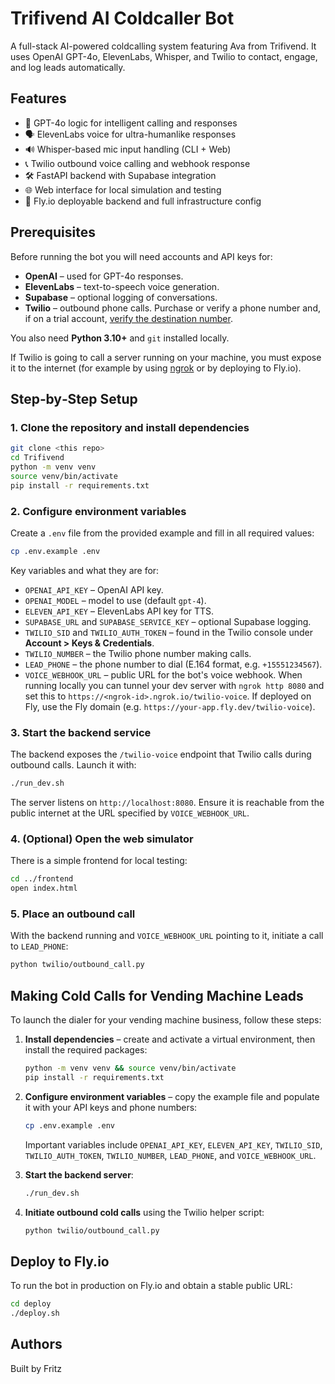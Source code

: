# Trifivend AI Coldcaller Bot

 A full-stack AI-powered coldcalling system featuring Ava from Trifivend. It uses OpenAI GPT-4o, ElevenLabs, Whisper, and Twilio to contact, engage, and log leads automatically.

## Features
- 🧠 GPT-4o logic for intelligent calling and responses
- 🗣️ ElevenLabs voice for ultra-humanlike responses
- 🔊 Whisper-based mic input handling (CLI + Web)
- 📞 Twilio outbound voice calling and webhook response
- 🛠 FastAPI backend with Supabase integration
- 🌐 Web interface for local simulation and testing
- 🚀 Fly.io deployable backend and full infrastructure config

## Prerequisites

Before running the bot you will need accounts and API keys for:

- **OpenAI** – used for GPT-4o responses.
- **ElevenLabs** – text-to-speech voice generation.
- **Supabase** – optional logging of conversations.
- **Twilio** – outbound phone calls. Purchase or verify a phone number and, if on a
  trial account, [verify the destination number](https://www.twilio.com/docs/usage/tutorials/how-to-use-your-free-trial-account#verify-an-outbound-caller-id).

You also need **Python 3.10+** and `git` installed locally.

If Twilio is going to call a server running on your machine, you must expose it to the
internet (for example by using [ngrok](https://ngrok.com/) or by deploying to Fly.io).

## Step‑by‑Step Setup

### 1. Clone the repository and install dependencies

```bash
git clone <this repo>
cd Trifivend
python -m venv venv
source venv/bin/activate
pip install -r requirements.txt
```

### 2. Configure environment variables

Create a `.env` file from the provided example and fill in all required values:

```bash
cp .env.example .env
```

Key variables and what they are for:

- `OPENAI_API_KEY` – OpenAI API key.
- `OPENAI_MODEL` – model to use (default `gpt-4`).
- `ELEVEN_API_KEY` – ElevenLabs API key for TTS.
- `SUPABASE_URL` and `SUPABASE_SERVICE_KEY` – optional Supabase logging.
- `TWILIO_SID` and `TWILIO_AUTH_TOKEN` – found in the Twilio console under
  **Account > Keys & Credentials**.
- `TWILIO_NUMBER` – the Twilio phone number making calls.
- `LEAD_PHONE` – the phone number to dial (E.164 format, e.g. `+15551234567`).
- `VOICE_WEBHOOK_URL` – public URL for the bot's voice webhook. When running locally
  you can tunnel your dev server with `ngrok http 8080` and set this to
  `https://<ngrok-id>.ngrok.io/twilio-voice`. If deployed on Fly, use the Fly domain
  (e.g. `https://your-app.fly.dev/twilio-voice`).

### 3. Start the backend service

The backend exposes the `/twilio-voice` endpoint that Twilio calls during outbound
calls. Launch it with:

```bash
./run_dev.sh
```

The server listens on `http://localhost:8080`. Ensure it is reachable from the public
internet at the URL specified by `VOICE_WEBHOOK_URL`.

### 4. (Optional) Open the web simulator

There is a simple frontend for local testing:

```bash
cd ../frontend
open index.html
```

### 5. Place an outbound call

With the backend running and `VOICE_WEBHOOK_URL` pointing to it, initiate a call to
`LEAD_PHONE`:

```bash
python twilio/outbound_call.py
```

## Making Cold Calls for Vending Machine Leads

To launch the dialer for your vending machine business, follow these steps:

1. **Install dependencies** – create and activate a virtual environment, then install the required packages:

   ```bash
   python -m venv venv && source venv/bin/activate
   pip install -r requirements.txt
   ```

2. **Configure environment variables** – copy the example file and populate it with your API keys and phone numbers:

   ```bash
   cp .env.example .env
   ```

   Important variables include `OPENAI_API_KEY`, `ELEVEN_API_KEY`, `TWILIO_SID`, `TWILIO_AUTH_TOKEN`, `TWILIO_NUMBER`, `LEAD_PHONE`, and `VOICE_WEBHOOK_URL`.

3. **Start the backend server**:

   ```bash
   ./run_dev.sh
   ```

4. **Initiate outbound cold calls** using the Twilio helper script:

   ```bash
   python twilio/outbound_call.py
   ```



## Deploy to Fly.io

To run the bot in production on Fly.io and obtain a stable public URL:

```bash
cd deploy
./deploy.sh
```

## Authors
Built by Fritz

